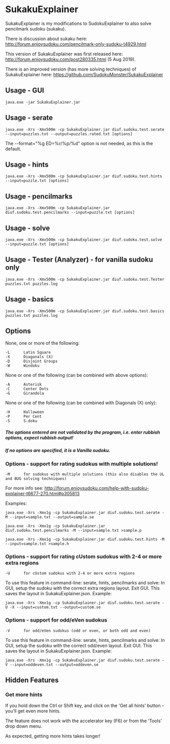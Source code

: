 # SukakuExplainer

SukakuExplainer is my modifications to SudokuExplainer to also solve pencilmark sudoku (sukaku).

There is discussion about sukaku here: http://forum.enjoysudoku.com/pencilmark-only-sudoku-t4929.html

This version of SukakuExplainer was first released here: http://forum.enjoysudoku.com/post280335.html (5 Aug 2019).

There is an improved version (has more solving techniques) of SukakuExplainer here: https://github.com/SudokuMonster/SukakuExplainer

## Usage - GUI
```
java.exe -jar SukakuExplainer.jar
```
## Usage - serate
```
java.exe -Xrs -Xmx500m -cp SukakuExplainer.jar diuf.sudoku.test.serate --input=puzzles.txt --output=puzzles.rated.txt [options]
```
The --format="%g ED=%r/%p/%d" option is not needed, as this is the default.
## Usage - hints
```
java.exe -Xrs -Xmx500m -cp SukakuExplainer.jar diuf.sudoku.test.hints --input=puzzle.txt [options]
```
## Usage - pencilmarks
```
java.exe -Xrs -Xmx500m -cp SukakuExplainer.jar diuf.sudoku.test.pencilmarks --input=puzzle.txt [options]
```
## Usage - solve
```
java.exe -Xrs -Xmx500m -cp SukakuExplainer.jar diuf.sudoku.test.solve --input=puzzle.txt [options]
```
## Usage - Tester (Analyzer) - for vanilla sudoku only
```
java.exe -Xrs -Xmx500m -cp SukakuExplainer.jar diuf.sudoku.test.Tester puzzles.txt puzzles.log
```
## Usage - basics
```
java.exe -Xrs -Xmx500m -cp SukakuExplainer.jar diuf.sudoku.test.basics puzzles.txt puzzles.log
```
## Options
None, one or more of the following:
```
-L      Latin Square
-X      Diagonals (X)
-D      Disjoint Groups
-W      Windoku
```
None or one of the following (can be combined with above options):
```
-A      Asterisk
-C      Center Dots
-G      Girandola
```
None or one of the following (can be combined with Diagonals (X) only):
```
-H      Halloween
-P      Per Cent
-S      S-doku
```
##### The options entered are not validated by the program, i.e. enter rubbish options, expect rubbish output!
##### If no options are specified, it is a Vanilla sudoku.

### Options - support for rating sudokus with multiple solutions!
```
-M      for sudokus with multiple solutions (this also disables the UL and BUG solving techniques)
```
For more info see: http://forum.enjoysudoku.com/help-with-sudoku-explainer-t6677-270.html#p305813

Examples:
```
java.exe -Xrs -Xmx1g -cp SukakuExplainer.jar diuf.sudoku.test.serate -M --input=sample.txt --output=sample.se

java.exe -Xrs -Xmx1g -cp SukakuExplainer.jar diuf.sudoku.test.pencilmarks -M --input=sample.txt >sample.p

java.exe -Xrs -Xmx1g -cp SukakuExplainer.jar diuf.sudoku.test.hints -M --input=sample.txt >sample.h
```
### Options - support for rating cUstom sudokus with 2-4 or more extra regions
```
-U      for cUstom sudokus with 2-4 or more extra regions
```
To use this feature in command-line: serate, hints, pencilmarks and solve:
In GUI, setup the sudoku with the correct extra regions layout. Exit GUI. This saves the layout in SukakuExplainer.json.
Example:
```
java.exe -Xrs -Xmx1g -cp SukakuExplainer.jar diuf.sudoku.test.serate -U -X --input=custom.txt --output=custom.se
```
### Options - support for odd/eVen sudokus
```
-V      for odd/eVen sudokus (odd or even, or both odd and even)
```
To use this feature in command-line: serate, hints, pencilmarks and solve:
In GUI, setup the sudoku with the correct odd/even layout. Exit GUI. This saves the layout in SukakuExplainer.json.
Example:
```
java.exe -Xrs -Xmx1g -cp SukakuExplainer.jar diuf.sudoku.test.serate -V --input=oddeven.txt --output=oddeven.se
```
## Hidden Features
### Get more hints
If you hold down the Ctrl or Shift key, and click on the 'Get all hints' button - you'll get even more hints.

The feature does not work with the accelerator key (F6) or from the 'Tools' drop down menu.

As expected, getting more hints takes longer!

&nbsp;

